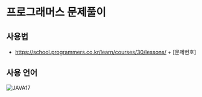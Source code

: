# 프로그래머스 문제풀이
## 사용법
* https://school.programmers.co.kr/learn/courses/30/lessons/ + [문제번호]

## 사용 언어
![JAVA17](https://img.shields.io/badge/Java-ED8B00?style=for-the-badge&logo=openjdk&logoColor=white)
